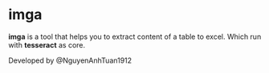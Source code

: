 # imga
**imga** is a tool that helps you to extract content of a table to excel. Which run with **tesseract** as core.

Developed by @NguyenAnhTuan1912
